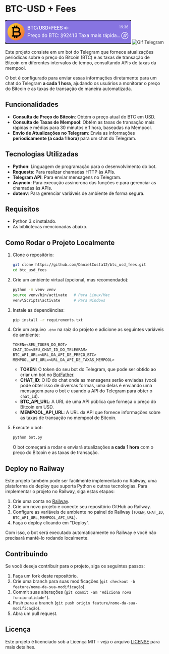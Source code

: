 # BTC-USD + Fees
![Bot Telegram](./img/imgbot.png)
![Gif Telegram](./img/gifbot.gif)

Este projeto consiste em um bot do Telegram que fornece atualizações periódicas sobre o preço do Bitcoin (BTC) e as taxas de transação de Bitcoin em diferentes intervalos de tempo, consultando APIs de taxas da mempool.

O bot é configurado para enviar essas informações diretamente para um chat do Telegram **a cada 1 hora**, ajudando os usuários a monitorar o preço do Bitcoin e as taxas de transação de maneira automatizada.

## Funcionalidades

- **Consulta de Preço do Bitcoin**: Obtém o preço atual do BTC em USD.
- **Consulta de Taxas de Mempool**: Obtém as taxas de transação mais rápidas e médias para 30 minutos e 1 hora, baseadas na Mempool.
- **Envio de Atualizações no Telegram**: Envia as informações **periodicamente (a cada 1 hora)** para um chat do Telegram.

## Tecnologias Utilizadas

- **Python**: Linguagem de programação para o desenvolvimento do bot.
- **Requests**: Para realizar chamadas HTTP às APIs.
- **Telegram API**: Para enviar mensagens no Telegram.
- **Asyncio**: Para execução assíncrona das funções e para gerenciar as chamadas às APIs.
- **dotenv**: Para gerenciar variáveis de ambiente de forma segura.

## Requisitos

- Python 3.x instalado.
- As bibliotecas mencionadas abaixo.

## Como Rodar o Projeto Localmente

1. Clone o repositório:

    ```bash
    git clone https://github.com/DanielCosta12/btc_usd_fees.git
    cd btc_usd_fees
    ```

2. Crie um ambiente virtual (opcional, mas recomendado):

    ```bash
    python -m venv venv
    source venv/bin/activate   # Para Linux/Mac
    venv\Scripts\activate      # Para Windows
    ```

3. Instale as dependências:

    ```bash
    pip install -r requirements.txt
    ```

4. Crie um arquivo `.env` na raiz do projeto e adicione as seguintes variáveis de ambiente:

    ```
    TOKEN=<SEU_TOKEN_DO_BOT>
    CHAT_ID=<SEU_CHAT_ID_DO_TELEGRAM>
    BTC_API_URL=<URL_DA_API_DE_PREÇO_BTC>
    MEMPOOL_API_URL=<URL_DA_API_DE_TAXAS_MEMPOOL>
    ```

    - **TOKEN**: O token do seu bot do Telegram, que pode ser obtido ao criar um bot no [BotFather](https://core.telegram.org/bots#botfather).
    - **CHAT_ID**: O ID do chat onde as mensagens serão enviadas (você pode obter isso de diversas formas, uma delas é enviando uma mensagem para o bot e usando a API do Telegram para obter o `chat_id`).
    - **BTC_API_URL**: A URL de uma API pública que forneça o preço do Bitcoin em USD.
    - **MEMPOOL_API_URL**: A URL da API que fornece informações sobre as taxas de transação no mempool de Bitcoin.

5. Execute o bot:

    ```bash
    python bot.py
    ```

    O bot começará a rodar e enviará atualizações **a cada 1 hora** com o preço do Bitcoin e as taxas de transação.

## Deploy no Railway

Este projeto também pode ser facilmente implementado no Railway, uma plataforma de deploy que suporta Python e outras tecnologias. Para implementar o projeto no Railway, siga estas etapas:

1. Crie uma conta no [Railway](https://railway.app/).
2. Crie um novo projeto e conecte seu repositório GitHub ao Railway.
3. Configure as variáveis de ambiente no painel do Railway (`TOKEN`, `CHAT_ID`, `BTC_API_URL`, `MEMPOOL_API_URL`).
4. Faça o deploy clicando em "Deploy".

Com isso, o bot será executado automaticamente no Railway e você não precisará mantê-lo rodando localmente.

## Contribuindo

Se você deseja contribuir para o projeto, siga os seguintes passos:

1. Faça um fork deste repositório.
2. Crie uma branch para suas modificações (`git checkout -b feature/nome-da-sua-modificação`).
3. Commit suas alterações (`git commit -am 'Adiciona nova funcionalidade'`).
4. Push para a branch (`git push origin feature/nome-da-sua-modificação`).
5. Abra um pull request.

## Licença

Este projeto é licenciado sob a Licença MIT - veja o arquivo [LICENSE](LICENSE) para mais detalhes.
